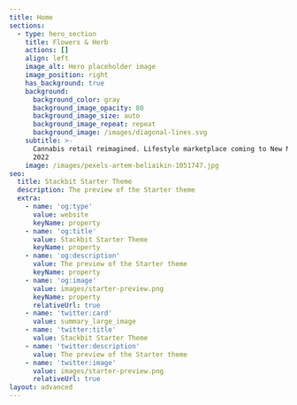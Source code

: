 ```yaml
---
title: Home
sections:
  - type: hero_section
    title: Flowers & Herb
    actions: []
    align: left
    image_alt: Hero placeholder image
    image_position: right
    has_background: true
    background:
      background_color: gray
      background_image_opacity: 80
      background_image_size: auto
      background_image_repeat: repeat
      background_image: /images/diagonal-lines.svg
    subtitle: >-
      Cannabis retail reimagined. Lifestyle marketplace coming to New Mexico
      2022
    image: /images/pexels-artem-beliaikin-1051747.jpg
seo:
  title: Stackbit Starter Theme
  description: The preview of the Starter theme
  extra:
    - name: 'og:type'
      value: website
      keyName: property
    - name: 'og:title'
      value: Stackbit Starter Theme
      keyName: property
    - name: 'og:description'
      value: The preview of the Starter theme
      keyName: property
    - name: 'og:image'
      value: images/starter-preview.png
      keyName: property
      relativeUrl: true
    - name: 'twitter:card'
      value: summary_large_image
    - name: 'twitter:title'
      value: Stackbit Starter Theme
    - name: 'twitter:description'
      value: The preview of the Starter theme
    - name: 'twitter:image'
      value: images/starter-preview.png
      relativeUrl: true
layout: advanced
---
```

